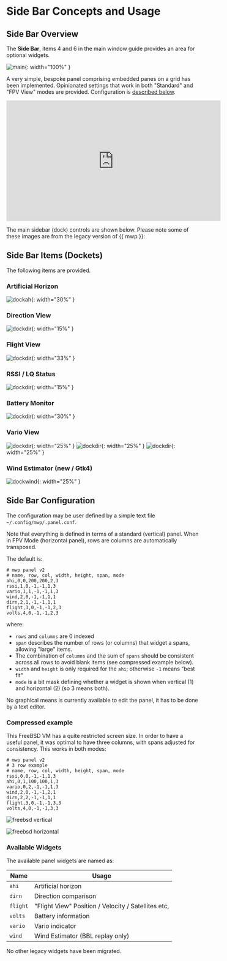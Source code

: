 # Side Bar Concepts and Usage

## Side Bar Overview

The **Side Bar**, items 4 and 6 in the main window guide provides an area for optional widgets.

![main](images/main-window.avif){: width="100%" }

A very simple, bespoke panel comprising embedded panes on a grid has been implemented. Opinionated settings that work in both "Standard" and "FPV View" modes are provided. Configuration is [described below](#side-bar-configuration).

<iframe width="560" height="315" src="https://www.youtube.com/embed/pxWqm9QUlRk?si=An2vccYD7wrFPRfj" title="YouTube video player" frameborder="0" allow="accelerometer; autoplay; clipboard-write; encrypted-media; gyroscope; picture-in-picture; web-share" referrerpolicy="strict-origin-when-cross-origin" allowfullscreen></iframe>

The main sidebar (dock) controls are shown below. Please note some of these images are from the legacy version of {{ mwp }}:

## Side Bar Items (Dockets)

The following items are provided.

### Artificial Horizon

![dockah](images/dock_ah.avif){: width="30%" }

### Direction View

![dockdir](images/dock_dirn.avif){: width="15%" }

### Flight View

![dockdir](images/dock_fv.avif){: width="33%" }

### RSSI / LQ Status

![dockdir](images/dock_radio.avif){: width="15%" }

### Battery Monitor

![dockdir](images/dock_batt.avif){: width="30%" }

### Vario View

![dockdir](images/dock_vario.avif){: width="25%" }
![dockdir](images/dock_vario_l.avif){: width="25%" }
![dockdir](images/dock_vario_d.avif){: width="25%" }

### Wind Estimator (new / Gtk4)

![dockwind](images/panel-vas.avif){: width="25%" }

## Side Bar Configuration

The configuration may be user defined by a simple text file `~/.config/mwp/.panel.conf`.

Note that everything is defined in terms of a standard (vertical) panel. When in FPV Mode (horizontal panel), rows are columns are automatically transposed.

The default is:

```
# mwp panel v2
# name, row, col, width, height, span, mode
ahi,0,0,200,200,2,3
rssi,1,0,-1,-1,1,3
vario,1,1,-1,-1,1,3
wind,2,0,-1,-1,1,1
dirn,2,1,-1,-1,1,1
flight,3,0,-1,-1,2,3
volts,4,0,-1,-1,2,3
```

where:

* `rows` and `columns` are 0 indexed
* `span` describes the number of rows (or columns) that widget a spans, allowing "large" items.
* The combination of `columns` and the sum of `spans` should be consistent across all rows to avoid blank items (see compressed example below).
* `width` and `height` is only required for the `ahi`; otherwise `-1` means "best fit"
* `mode` is a bit mask defining whether a widget is shown when vertical (1) and horizontal (2) (so 3 means both).

No graphical means is currently available to edit the panel, it has to be done by a text editor.

### Compressed example

This FreeBSD VM has a quite restricted screen size. In order to have a useful panel, it was optimal to have three columns, with spans adjusted for consistency. This works in both modes:

```
# mwp panel v2
# 3 row example
# name, row, col, width, height, span, mode
rssi,0,0,-1,-1,1,3
ahi,0,1,100,100,1,3
vario,0,2,-1,-1,1,3
wind,2,0,-1,-1,2,1
dirn,2,2,-1,-1,1,1
flight,3,0,-1,-1,3,3
volts,4,0,-1,-1,3,3
```

![freebsd vertical](images/fpvmode/freebsd-std-mode.avif)

![freebsd horizontal](images/fpvmode/freebsd-fpv-mode.avif)


### Available Widgets

The available panel widgets are named as:

| Name | Usage |
| ---- | ---- |
| `ahi` | Artificial horizon |
| `dirn` | Direction comparison |
| `flight` | "Flight View" Position / Velocity / Satellites etc, |
| `volts` | Battery information |
| `vario` | Vario indicator |
|  `wind` | Wind Estimator (BBL replay only) |

No other legacy widgets have been migrated.

